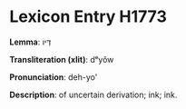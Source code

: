 # Lexicon Entry H1773

**Lemma**: דְּיוֹ

**Transliteration (xlit)**: dᵉyôw

**Pronunciation**: deh-yo'

**Description**:
of uncertain derivation; ink; ink.
